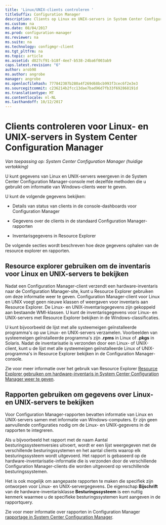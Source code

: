 ```yaml
---
title: 'Linux/UNIX-clients controleren '
titleSuffix: Configuration Manager
description: Clients op Linux en UNIX-servers in System Center Configuration Manager controleren.
ms.custom: na
ms.date: 08/04/2017
ms.prod: configuration-manager
ms.reviewer: na
ms.suite: na
ms.technology: configmgr-client
ms.tgt_pltfrm: na
ms.topic: article
ms.assetid: d827cf91-b18f-4ee7-b538-24ba6f003ab9
caps.latest.revision: "6"
author: arob98
ms.author: angrobe
manager: angrobe
ms.openlocfilehash: 777842307b280a4f269d68bcb993f3cec6f2e3e3
ms.sourcegitcommit: c236214b2fcc13dae7bad96d7fb33f692868191d
ms.translationtype: MT
ms.contentlocale: nl-NL
ms.lasthandoff: 10/12/2017
---
```

# <a name="how-to-monitor-clients-for-linux-and-unix-servers-in-system-center-configuration-manager"></a>Clients controleren voor Linux- en UNIX-servers in System Center Configuration Manager

*Van toepassing op: System Center Configuration Manager (huidige vertakking)*

U kunt gegevens van Linux en UNIX-servers weergeven in de System Center Configuration Manager-console met dezelfde methoden die u gebruikt om informatie van Windows-clients weer te geven.  

 U kunt de volgende gegevens bekijken:  

-   Details van status van clients in de console-dashboards voor Configuration Manager  

-   Gegevens over de clients in de standaard Configuration Manager-rapporten  

-   Inventarisgegevens in Resource Explorer  

 De volgende secties wordt beschreven hoe deze gegevens ophalen van de resource explorer en rapporten.  

##  <a name="BKMK_UseResourceExpforLnU"></a>Resource explorer gebruiken om de inventaris voor Linux en UNIX-servers te bekijken  

 Nadat een Configuration Manager-client verzendt een hardware-inventaris naar de Configuration Manager-site, kunt u Resource Explorer gebruiken om deze informatie weer te geven. Configuration Manager-client voor Linux en UNIX voegt geen nieuwe klassen of weergaven voor inventaris aan Resource Explorer. De Linux- en UNIX-inventarisgegevens zijn gekoppeld aan bestaande WMI-klassen. U kunt de inventarisgegevens voor Linux- en UNIX-servers met Resource Explorer bekijken in de Windows-classificaties.  

 U kunt bijvoorbeeld de lijst met alle systeemeigen geïnstalleerde programma's op uw Linux- en UNIX-servers verzamelen. Voorbeelden van systeemeigen geïnstalleerde programma's zijn **.rpms** in Linux of **.pkgs** in Solaris. Nadat de inventarisatie is verzonden door een Linux- of UNIX-client, kunt u de lijst met alle systeemeigen geïnstalleerde Linux of UNIX-programma's in Resource Explorer bekijken in de Configuration Manager-console.  

 Zie voor meer informatie over het gebruik van Resource Explorer [Resource Explorer gebruiken om hardware-inventaris in System Center Configuration Manager weer te geven](../../../core/clients/manage/inventory/use-resource-explorer-to-view-hardware-inventory.md).  

##  <a name="BKMK_UseReportsforLnU"></a> Rapporten gebruiken om gegevens over Linux- en UNIX-servers te bekijken  
 Voor Configuration Manager-rapporten bevatten informatie van Linux en UNIX-servers samen met informatie van Windows-computers. Er zijn geen aanvullende configuraties nodig om de Linux- en UNIX-gegevens in de rapporten te integreren.  

 Als u bijvoorbeeld het rapport met de naam Aantal besturingssysteemversies uitvoert, wordt er een lijst weergegeven met de verschillende besturingssystemen en het aantal clients waarop elk besturingssysteem wordt uitgevoerd. Het rapport is gebaseerd op de hardware-inventarisatie-informatie die is verzonden door de verschillende Configuration Manager-clients die worden uitgevoerd op verschillende besturingssystemen.  

 Het is ook mogelijk om aangepaste rapporten te maken die specifiek zijn ontworpen voor Linux- en UNIX-servergegevens. De eigenschap **Bijschrift** van de hardware-inventarisklasse **Besturingssysteem** is een nuttig kenmerk waarmee u de specifieke besturingssystemen kunt aangeven in de rapportquery.  

 Zie voor meer informatie over rapporten in Configuration Manager [rapportage in System Center Configuration Manager](../../../core/servers/manage/reporting.md).  
